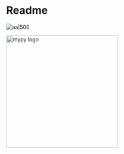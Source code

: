 # Readme

![aa|500](carte_diag_final.png)

<img src="carte_diag_final.png" alt="mypy logo" width="300px"/>
